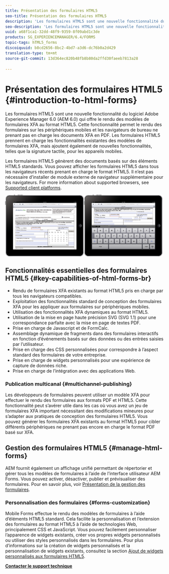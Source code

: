 ```yaml
---
title: Présentation des formulaires HTML5
seo-title: Présentation des formulaires HTML5
description: 'Les formulaires HTML5 sont une nouvelle fonctionnalité du logiciel Adobe Experience Manager 6.0 (AEM 6.0) qui offre le rendu des modèles de formulaires XFA au format HTML5. '
seo-description: 'Les formulaires HTML5 sont une nouvelle fonctionnalité du logiciel Adobe Experience Manager 6.0 (AEM 6.0) qui offre le rendu des modèles de formulaires XFA au format HTML5. '
uuid: a68f1ca1-32dd-48f9-9359-8f09abd1c3de
products: SG_EXPERIENCEMANAGER/6.4/FORMS
topic-tags: hTML5_forms
discoiquuid: b8cd2656-8bc2-4bd7-a3d6-dc76b0a2d429
translation-type: tm+mt
source-git-commit: 13d364ec820b48fb8b80da2ffd30faeeb7813a28

---
```



# Présentation des formulaires HTML5 {#introduction-to-html-forms}

Les formulaires HTML5 sont une nouvelle fonctionnalité du logiciel Adobe Experience Manager 6.0 (AEM 6.0) qui offre le rendu des modèles de formulaires XFA au format HTML5. Cette fonctionnalité permet le rendu des formulaires sur les périphériques mobiles et les navigateurs de bureau ne prenant pas en charge les documents XFA en PDF. Les formulaires HTML5 prennent en charge les fonctionnalités existantes des modèles de formulaires XFA, mais ajoutent également de nouvelles fonctionnalités, telles que la signature tactile, pour les appareils mobiles.

Les formulaires HTML5 génèrent des documents basés sur des éléments HTML5 standards. Vous pouvez afficher les formulaires HTML5 dans tous les navigateurs récents prenant en charge le format HTML5. Il n’est pas nécessaire d’installer de module externe de navigateur supplémentaire pour les navigateurs. For more information about supported browsers, see [Supported client platforms](https://adobe.com/go/learn_aemforms_supportedplatforms_63).

![](do-not-localize/mobile_form_on_an_ipad_date_14.png)

## Fonctionnalités essentielles des formulaires HTML5 {#key-capabilities-of-html-forms-br}

* Rendu de formulaires XFA existants au format HTML5 pris en charge par tous les navigateurs compatibles.
* Exploitation des fonctionnalités standard de conception des formulaires XFA pour les appliquer aux formulaires sur périphériques mobiles.
* Utilisation des fonctionnalités XFA dynamiques au format HTML5.
* Utilisation de la mise en page haute précision SVG (SVG 1.1) pour une correspondance parfaite avec la mise en page de textes PDF.
* Prise en charge de Javascript et de FormCalc.
* Assemblage dynamique de fragments dans des formulaires interactifs en fonction d’événements basés sur des données ou des entrées saisies par l’utilisateur.
* Prise en charge des CSS personnalisées pour correspondre à l’aspect standard des formulaires de votre entreprise.
* Prise en charge de widgets personnalisés pour une expérience de capture de données riche.
* Prise en charge de l’intégration avec des applications Web.

### Publication multicanal {#multichannel-publishing}

Les développeurs de formulaires peuvent utiliser un modèle XFA pour effectuer le rendu des formulaires aux formats PDF et HTML5. Cette fonctionnalité peut s’avérer utile dans les cas où vous avez un jeu de formulaires XFA important nécessitant des modifications mineures pour s’adapter aux pratiques de conception des formulaires HTML5. Vous pouvez générer les formulaires XFA existants au format HTML5 pour cibler différents périphériques ne prenant pas encore en charge le format PDF basé sur XFA.

## Gestion des formulaires HTML5 {#manage-html-forms}

AEM fournit également un affichage unifié permettant de répertorier et gérer tous les modèles de formulaires à l’aide de l’interface utilisateur AEM Forms. Vous pouvez activer, désactiver, publier et prévisualiser des formulaires. Pour en savoir plus, voir [Présentation de la gestion des formulaires](/help/forms/using/introduction-managing-forms.md).

### Personnalisation des formulaires {#forms-customization}

Mobile Forms effectue le rendu des modèles de formulaires à l’aide d’éléments HTML5 standard. Cela facilite la personnalisation et l’extension des formulaires au format HTML5 à l’aide de technologies Web, principalement CSS et JavaScript. Vous pouvez facilement personnaliser l’apparence de widgets existants, créer vos propres widgets personnalisés ou utiliser des styles personnalisés dans les formulaires. Pour plus d’informations sur la création de widgets personnalisés et la personnalisation de widgets existants, consultez la section [Ajout de widgets personnalisés aux formulaires HTML5](/help/forms/using/custom-widgets.md).

**[Contacter le support technique](https://www.adobe.com/account/sign-in.supportportal.html)**
